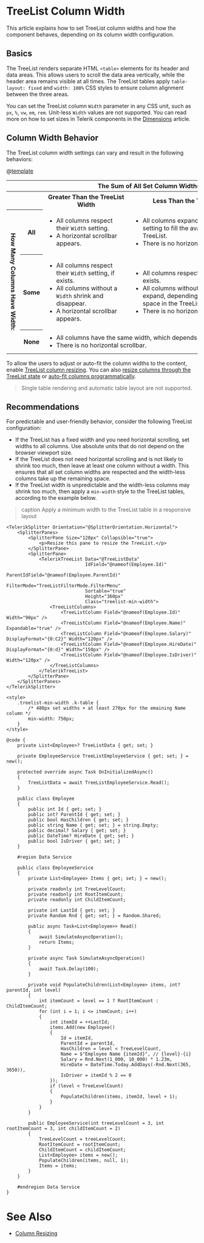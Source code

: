 
# TreeList Column Width

This article explains how to set TreeList column widths and how the component behaves, depending on its column width configuration.

## Basics

The TreeList renders separate HTML `<table>` elements for its header and data areas. This allows users to scroll the data area vertically, while the header area remains visible at all times. The TreeList tables apply `table-layout: fixed` and `width: 100%` CSS styles to ensure column alignment between the three areas.

You can set the TreeList column `Width` parameter in any CSS unit, such as `px`, `%`, `vw`, `em`, `rem`. Unit-less `Width` values are not supported. You can read more on how to set sizes in Telerik components in the [Dimensions](slug:common-features/dimensions) article.

## Column Width Behavior

The TreeList column width settings can vary and result in the following behaviors:

@[template](/_contentTemplates/common/parameters-table-styles.md#multidimensional-table)

<table class="multi-dimensional-table">
<colgroup><col style="width: 112px" /><col style="width: 70px" /><col /><col /></colgroup>
<tr>
<th>&nbsp;</th>
<th>&nbsp;</th>
<th colspan="2">The Sum of All Set Column Widths Is:</th>
</tr>
<tr>
<th>&nbsp;</th>
<th>&nbsp;</th>
<th>Greater Than the TreeList Width</th>
<th>Less Than the TreeList Width</th>
</tr>
<tr>
<th style="writing-mode: vertical-lr;" rowspan="3">How Many Columns Have Width:</th>
<th>All</th>
<td><ul><li>All columns respect their <code>Width</code> setting.</li><li>A horizontal scrollbar appears.</li></ul></td>
<td><ul><li>All columns expand beyond their <code>Width</code> setting to fill the available space in the TreeList.</li><li>There is no horizontal scrollbar.</li></ul></td>
</tr>
<tr>
<th>Some</th>
<td><ul><li>All columns respect their <code>Width</code> setting, if exists.</li><li>All columns without a <code>Width</code> shrink and disappear.</li><li>A horizontal scrollbar appears.</li></ul></td>
<td><ul><li>All columns respect their <code>Width</code> setting, if exists.</li><li>All columns without a <code>Width</code> shrink or expand, depending on the remaining space in the TreeList.</li><li>There is no horizontal scrollbar.</li></ul></td>
</tr>
<tr>
<th>None</th>
<td colspan="2"><ul style="margin: .5em auto; width: max-content;"><li>All columns have the same width, which depends on the TreeList width.</li><li>There is no horizontal scrollbar.</li></ul></td>
</tr>
</table>

To allow the users to adjust or auto-fit the column widths to the content, enable [TreeList column resizing](slug:treelist-columns-resize). You can also [resize columns through the TreeList state](slug:treelist-state#methods) or [auto-fit columns programmatically](slug:treelist-columns-resize#autofit-columns).

> Single table rendering and automatic table layout are not supported.

## Recommendations

For predictable and user-friendly behavior, consider the following TreeList configuration:

* If the TreeList has a fixed width and you need horizontal scrolling, set widths to all columns. Use absolute units that do not depend on the browser viewport size.
* If the TreeList does not need horizontal scrolling and is not likely to shrink too much, then leave at least one column without a width. This ensures that all set column widths are respected and the width-less columns take up the remaining space.
* If the TreeList width is unpredictable and the width-less columns may shrink too much, then apply a `min-width` style to the TreeList tables, according to the example below.

>caption Apply a minimum width to the TreeList table in a responsive layout

````RAZOR
<TelerikSplitter Orientation="@SplitterOrientation.Horizontal">
    <SplitterPanes>
        <SplitterPane Size="120px" Collapsible="true">
            <p>Resize this pane to resize the TreeList.</p>
        </SplitterPane>
        <SplitterPane>
            <TelerikTreeList Data="@TreeListData"
                             IdField="@nameof(Employee.Id)"
                             ParentIdField="@nameof(Employee.ParentId)"
                             FilterMode="TreeListFilterMode.FilterMenu"
                             Sortable="true"
                             Height="360px"
                             Class="treelist-min-width">
                <TreeListColumns>
                    <TreeListColumn Field="@nameof(Employee.Id)" Width="90px" />
                    <TreeListColumn Field="@nameof(Employee.Name)" Expandable="true" />
                    <TreeListColumn Field="@nameof(Employee.Salary)" DisplayFormat="{0:C2}" Width="120px" />
                    <TreeListColumn Field="@nameof(Employee.HireDate)" DisplayFormat="{0:d}" Width="150px" />
                    <TreeListColumn Field="@nameof(Employee.IsDriver)" Width="120px" />
                </TreeListColumns>
            </TelerikTreeList>
        </SplitterPane>
    </SplitterPanes>
</TelerikSplitter>

<style>
    .treelist-min-width .k-table {
        /* 480px set widths + at least 270px for the emaining Name column */
        min-width: 750px;
    }
</style>

@code {
    private List<Employee>? TreeListData { get; set; }

    private EmployeeService TreeListEmployeeService { get; set; } = new();

    protected override async Task OnInitializedAsync()
    {
        TreeListData = await TreeListEmployeeService.Read();
    }

    public class Employee
    {
        public int Id { get; set; }
        public int? ParentId { get; set; }
        public bool HasChildren { get; set; }
        public string Name { get; set; } = string.Empty;
        public decimal? Salary { get; set; }
        public DateTime? HireDate { get; set; }
        public bool IsDriver { get; set; }
    }

    #region Data Service

    public class EmployeeService
    {
        private List<Employee> Items { get; set; } = new();

        private readonly int TreeLevelCount;
        private readonly int RootItemCount;
        private readonly int ChildItemCount;

        private int LastId { get; set; }
        private Random Rnd { get; set; } = Random.Shared;

        public async Task<List<Employee>> Read()
        {
            await SimulateAsyncOperation();
            return Items;
        }

        private async Task SimulateAsyncOperation()
        {
            await Task.Delay(100);
        }

        private void PopulateChildren(List<Employee> items, int? parentId, int level)
        {
            int itemCount = level == 1 ? RootItemCount : ChildItemCount;
            for (int i = 1; i <= itemCount; i++)
            {
                int itemId = ++LastId;
                items.Add(new Employee()
                {
                    Id = itemId,
                    ParentId = parentId,
                    HasChildren = level < TreeLevelCount,
                    Name = $"Employee Name {itemId}", // {level}-{i}
                    Salary = Rnd.Next(1_000, 10_000) * 1.23m,
                    HireDate = DateTime.Today.AddDays(-Rnd.Next(365, 3650)),
                    IsDriver = itemId % 2 == 0
                });
                if (level < TreeLevelCount)
                {
                    PopulateChildren(items, itemId, level + 1);
                }
            }
        }

        public EmployeeService(int treeLevelCount = 3, int rootItemCount = 3, int childItemCount = 2)
        {
            TreeLevelCount = treeLevelCount;
            RootItemCount = rootItemCount;
            ChildItemCount = childItemCount;
            List<Employee> items = new();
            PopulateChildren(items, null, 1);
            Items = items;
        }
    }

    #endregion Data Service
}
````

# See Also

* [Column Resizing](slug:treelist-columns-resize)
